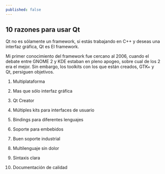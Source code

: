 ```yaml
---
published: false
---
```

## 10 razones para usar Qt

Qt no es sólamente un framework, si estás trabajando en C++ y deseas una interfaz gráfica, Qt es El framework.

Mi primer conocimiento del framework fue cercano al 2006, cuando el debate entre GNOME 2 y KDE estaban en pleno apogeo, sobre cual de los 2 era el mejor. Sin embargo, los toolkits con los que están creados, GTK+ y Qt, persiguen objetivos.

1. Multiplataforma

2. Mas que sólo interfaz gráfica

3. Qt Creator

4. Múltiples kits para interfaces de usuario

5. Bindings para diferentes lenguajes

6. Soporte para embebidos

7. Buen soporte industrial

8. Multilenguaje sin dolor

9. Sintaxis clara

10. Documentación de calidad
